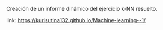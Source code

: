 Creación de un informe dinámico del ejercicio k-NN resuelto.


link: https://kurisutina132.github.io/Machine-learning--1/

